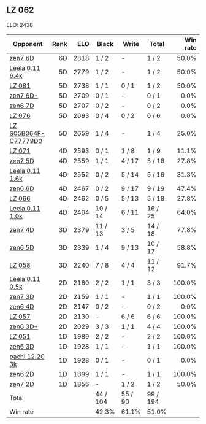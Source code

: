 ## LZ 062 ##

ELO: 2438

Opponent | Rank | ELO | Black | Write | Total | Win rate
---------|-----:|----:|-------|-------|-------|-------:
[zen7 6D](zen7%206D.md) | 6D | 2818 | 1 / 2 | - | 1 / 2 | 50.0%
[Leela 0.11 6.4k](Leela%200.11%206.4k.md) | 5D | 2779 | 1 / 2 | - | 1 / 2 | 50.0%
[LZ 081](LZ%20081.md) | 5D | 2738 | 1 / 1 | 0 / 1 | 1 / 2 | 50.0%
[zen7 6D-](zen7%206D-.md) | 5D | 2709 | 0 / 1 | - | 0 / 1 | 0.0%
[zen6 7D](zen6%207D.md) | 5D | 2707 | 0 / 2 | - | 0 / 2 | 0.0%
[LZ 076](LZ%20076.md) | 5D | 2693 | 0 / 4 | 0 / 2 | 0 / 6 | 0.0%
[LZ S05B064F-C77779D0](LZ%20S05B064F-C77779D0.md) | 5D | 2659 | 1 / 4 | - | 1 / 4 | 25.0%
[LZ 071](LZ%20071.md) | 4D | 2593 | 0 / 1 | 1 / 8 | 1 / 9 | 11.1%
[zen7 5D](zen7%205D.md) | 4D | 2559 | 1 / 1 | 4 / 17 | 5 / 18 | 27.8%
[Leela 0.11 1.6k](Leela%200.11%201.6k.md) | 4D | 2552 | 0 / 2 | 5 / 14 | 5 / 16 | 31.3%
[zen6 6D](zen6%206D.md) | 4D | 2467 | 0 / 2 | 9 / 17 | 9 / 19 | 47.4%
[LZ 066](LZ%20066.md) | 4D | 2462 | 0 / 5 | 5 / 13 | 5 / 18 | 27.8%
[Leela 0.11 1.0k](Leela%200.11%201.0k.md) | 4D | 2404 | 10 / 14 | 6 / 11 | 16 / 25 | 64.0%
[zen7 4D](zen7%204D.md) | 3D | 2379 | 11 / 13 | 3 / 5 | 14 / 18 | 77.8%
[zen6 5D](zen6%205D.md) | 3D | 2339 | 1 / 4 | 9 / 13 | 10 / 17 | 58.8%
[LZ 058](LZ%20058.md) | 3D | 2240 | 7 / 8 | 4 / 4 | 11 / 12 | 91.7%
[Leela 0.11 0.5k](Leela%200.11%200.5k.md) | 2D | 2180 | 2 / 2 | 1 / 1 | 3 / 3 | 100.0%
[zen7 3D](zen7%203D.md) | 2D | 2159 | 1 / 1 | - | 1 / 1 | 100.0%
[zen6 4D](zen6%204D.md) | 2D | 2147 | 0 / 2 | - | 0 / 2 | 0.0%
[LZ 057](LZ%20057.md) | 2D | 2130 | - | 6 / 6 | 6 / 6 | 100.0%
[zen6 3D+](zen6%203D+.md) | 2D | 2029 | 3 / 3 | 1 / 1 | 4 / 4 | 100.0%
[LZ 051](LZ%20051.md) | 1D | 1989 | 2 / 2 | - | 2 / 2 | 100.0%
[zen6 3D](zen6%203D.md) | 1D | 1928 | 1 / 1 | - | 1 / 1 | 100.0%
[pachi 12.20 3k](pachi%2012.20%203k.md) | 1D | 1928 | 0 / 1 | - | 0 / 1 | 0.0%
[zen6 2D](zen6%202D.md) | 1D | 1899 | 1 / 1 | - | 1 / 1 | 100.0%
[zen7 2D](zen7%202D.md) | 1D | 1856 | - | 1 / 2 | 1 / 2 | 50.0%
Total | | | 44 / 104 | 55 / 90 | 99 / 194 | 
Win rate| | | 42.3% | 61.1% | 51.0% | 
